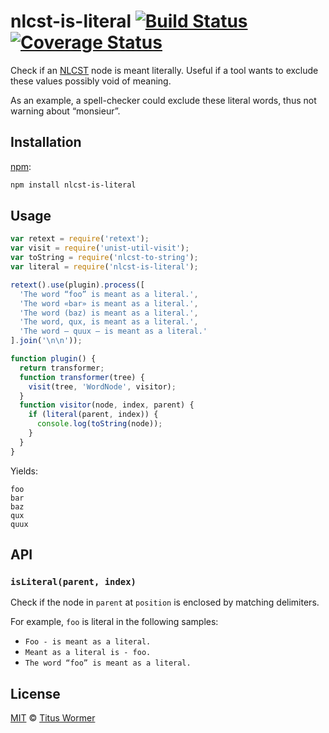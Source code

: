 # nlcst-is-literal [![Build Status][travis-badge]][travis] [![Coverage Status][codecov-badge]][codecov]

Check if an [NLCST][] node is meant literally.  Useful if a tool wants to
exclude these values possibly void of meaning.

As an example, a spell-checker could exclude these literal words, thus not
warning about “monsieur”.

## Installation

[npm][]:

```bash
npm install nlcst-is-literal
```

## Usage

```javascript
var retext = require('retext');
var visit = require('unist-util-visit');
var toString = require('nlcst-to-string');
var literal = require('nlcst-is-literal');

retext().use(plugin).process([
  'The word “foo” is meant as a literal.',
  'The word «bar» is meant as a literal.',
  'The word (baz) is meant as a literal.',
  'The word, qux, is meant as a literal.',
  'The word — quux — is meant as a literal.'
].join('\n\n'));

function plugin() {
  return transformer;
  function transformer(tree) {
    visit(tree, 'WordNode', visitor);
  }
  function visitor(node, index, parent) {
    if (literal(parent, index)) {
      console.log(toString(node));
    }
  }
}
```

Yields:

```text
foo
bar
baz
qux
quux
```

## API

### `isLiteral(parent, index)`

Check if the node in `parent` at `position` is enclosed
by matching delimiters.

For example, `foo` is literal in the following samples:

*   `Foo - is meant as a literal.`
*   `Meant as a literal is - foo.`
*   `The word “foo” is meant as a literal.`

## License

[MIT][license] © [Titus Wormer][author]

<!-- Definitions -->

[travis-badge]: https://img.shields.io/travis/syntax-tree/nlcst-is-literal.svg

[travis]: https://travis-ci.org/syntax-tree/nlcst-is-literal

[codecov-badge]: https://img.shields.io/codecov/c/github/syntax-tree/nlcst-is-literal.svg

[codecov]: https://codecov.io/github/syntax-tree/nlcst-is-literal

[npm]: https://docs.npmjs.com/cli/install

[license]: LICENSE

[author]: http://wooorm.com

[nlcst]: https://github.com/syntax-tree/nlcst
